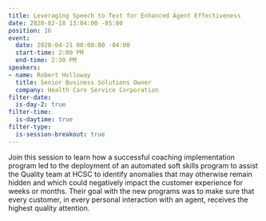 ```yaml
---
title: Leveraging Speech to Text for Enhanced Agent Effectiveness
date: 2020-02-18 13:04:00 -05:00
position: 16
event:
  date: 2020-04-21 00:00:00 -04:00
  start-time: 2:00 PM
  end-time: 2:30 PM
speakers:
- name: Robert Holloway
  title: Senior Business Solutions Owner
  company: Health Care Service Corporation
filter-date:
  is-day-2: true
filter-time:
  is-daytime: true
filter-type:
  is-session-breakout: true
---
```


Join this session to learn how a successful coaching implementation program led to the deployment of an automated soft skills program to assist the Quality
team at HCSC to identify anomalies that may otherwise remain hidden and which could negatively impact the customer experience for weeks or months. Their
goal with the new programs was to make sure that every customer, in every personal interaction with an agent, receives the highest quality attention. 